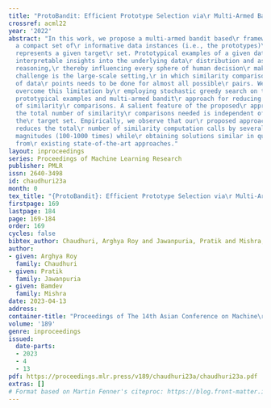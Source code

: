 ```yaml
---
title: "ProtoBandit: Efficient Prototype Selection via\r Multi-Armed Bandits"
crossref: acml22
year: '2022'
abstract: "In this work, we propose a multi-armed bandit based\r framework for identifying
  a compact set of\r informative data instances (i.e., the prototypes)\r that best
  represents a given target\r set. Prototypical examples of a given dataset offer\r
  interpretable insights into the underlying data\r distribution and assist in example-based
  reasoning,\r thereby influencing every sphere of human decision\r making. A key
  challenge is the large-scale setting,\r in which similarity comparison between pairs
  of data\r points needs to be done for almost all possible\r pairs. We propose to
  overcome this limitation by\r employing stochastic greedy search on the space of\r
  prototypical examples and multi-armed bandit\r approach for reducing the number
  of similarity\r comparisons. A salient feature of the proposed\r approach is that
  the total number of similarity\r comparisons needed is independent of the size of
  the\r target set. Empirically, we observe that our\r proposed approach, ProtoBandit,
  reduces the total\r number of similarity computation calls by several\r orders of
  magnitudes (100-1000 times) while\r obtaining solutions similar in quality to those
  from\r existing state-of-the-art approaches."
layout: inproceedings
series: Proceedings of Machine Learning Research
publisher: PMLR
issn: 2640-3498
id: chaudhuri23a
month: 0
tex_title: "{ProtoBandit}: Efficient Prototype Selection via\r Multi-Armed Bandits"
firstpage: 169
lastpage: 184
page: 169-184
order: 169
cycles: false
bibtex_author: Chaudhuri, Arghya Roy and Jawanpuria, Pratik and Mishra, Bamdev
author:
- given: Arghya Roy
  family: Chaudhuri
- given: Pratik
  family: Jawanpuria
- given: Bamdev
  family: Mishra
date: 2023-04-13
address:
container-title: "Proceedings of The 14th Asian Conference on Machine\r Learning"
volume: '189'
genre: inproceedings
issued:
  date-parts:
  - 2023
  - 4
  - 13
pdf: https://proceedings.mlr.press/v189/chaudhuri23a/chaudhuri23a.pdf
extras: []
# Format based on Martin Fenner's citeproc: https://blog.front-matter.io/posts/citeproc-yaml-for-bibliographies/
---
```

